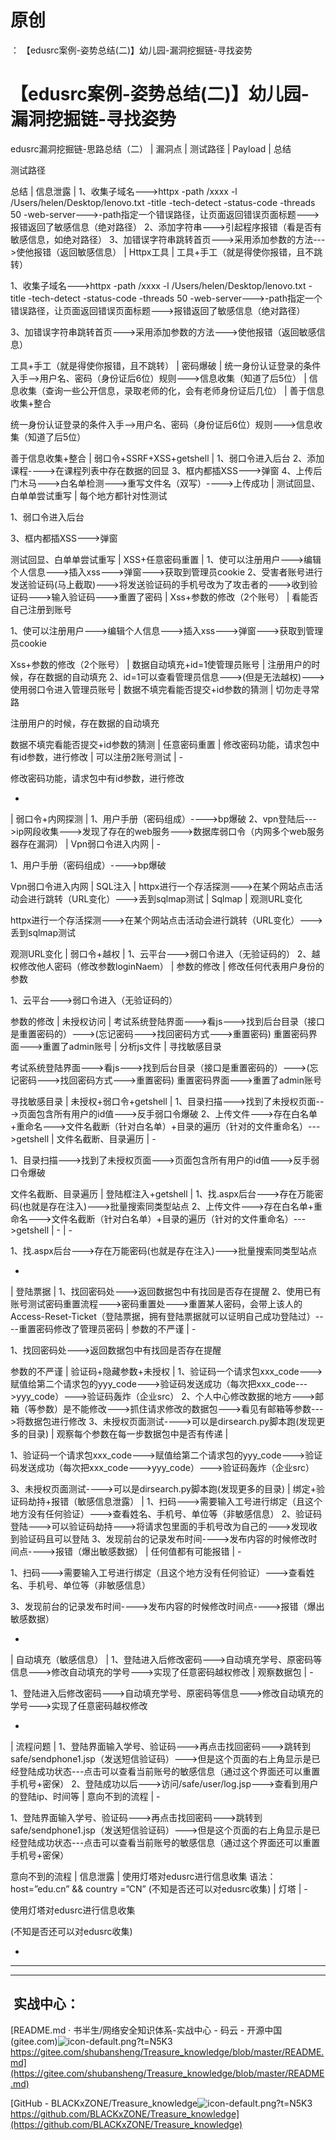 # 原创
：  【edusrc案例-姿势总结(二)】幼儿园-漏洞挖掘链-寻找姿势

# 【edusrc案例-姿势总结(二)】幼儿园-漏洞挖掘链-寻找姿势

edusrc漏洞挖掘链-思路总结（二）
| 漏洞点 | 测试路径 | Payload | 总结 

测试路径

总结
| 信息泄露 | 1、收集子域名---&gt;httpx -path /xxxx -l /Users/helen/Desktop/lenovo.txt -title -tech-detect -status-code -threads 50 -web-server---&gt;-path指定一个错误路径，让页面返回错误页面标题---&gt;报错返回了敏感信息（绝对路径）  2、添加字符串---&gt;引起程序报错（看是否有敏感信息，如绝对路径）  3、加错误字符串跳转首页---&gt;采用添加参数的方法---&gt;使他报错（返回敏感信息） | Httpx工具 | 工具+手工（就是得使你报错，且不跳转） 

1、收集子域名---&gt;httpx -path /xxxx -l /Users/helen/Desktop/lenovo.txt -title -tech-detect -status-code -threads 50 -web-server---&gt;-path指定一个错误路径，让页面返回错误页面标题---&gt;报错返回了敏感信息（绝对路径）

3、加错误字符串跳转首页---&gt;采用添加参数的方法---&gt;使他报错（返回敏感信息）

工具+手工（就是得使你报错，且不跳转）
| 密码爆破 | 统一身份认证登录的条件入手--&gt;用户名、密码（身份证后6位）规则---&gt;信息收集（知道了后5位）    | 信息收集（查询一些公开信息，录取老师的化，会有老师身份证后几位） | 善于信息收集+整合 

统一身份认证登录的条件入手--&gt;用户名、密码（身份证后6位）规则---&gt;信息收集（知道了后5位）

善于信息收集+整合
| 弱口令+SSRF+XSS+getshell | 1、弱口令进入后台  2、添加课程----&gt;在课程列表中存在数据的回显  3、框内都插XSS---&gt;弹窗  4、上传后门木马---&gt;白名单检测---&gt;重写文件名（双写）----&gt;上传成功 | 测试回显、白单单尝试重写 | 每个地方都针对性测试 

1、弱口令进入后台

3、框内都插XSS---&gt;弹窗

测试回显、白单单尝试重写
| XSS+任意密码重置 | 1、使可以注册用户---&gt;编辑个人信息---&gt;插入xss---&gt;弹窗---&gt;获取到管理员cookie  2、受害者账号进行发送验证码(马上截取)---&gt;将发送验证码的手机号改为了攻击者的---&gt;收到验证码---&gt;输入验证码---&gt;重置了密码 | Xss+参数的修改（2个账号） | 看能否自己注册到账号 

1、使可以注册用户---&gt;编辑个人信息---&gt;插入xss---&gt;弹窗---&gt;获取到管理员cookie

Xss+参数的修改（2个账号）
| 数据自动填充+id=1使管理员账号 | 注册用户的时候，存在数据的自动填充  2、id=1可以查看管理员信息---&gt;(但是无法越权)---&gt;使用弱口令进入管理员账号 | 数据不填完看能否提交+id参数的猜测 | 切勿走寻常路 

注册用户的时候，存在数据的自动填充

数据不填完看能否提交+id参数的猜测
| 任意密码重置 | 修改密码功能，请求包中有id参数，进行修改 | 可以注册2账号测试 | - 

修改密码功能，请求包中有id参数，进行修改

-
| 弱口令+内网探测 | 1、用户手册（密码组成）----&gt;bp爆破  2、vpn登陆后---&gt;ip网段收集---&gt;发现了存在的web服务---&gt;数据库弱口令（内网多个web服务器存在漏洞）   | Vpn弱口令进入内网 | - 

1、用户手册（密码组成）----&gt;bp爆破

Vpn弱口令进入内网
| SQL注入 | httpx进行一个存活探测---&gt;在某个网站点击活动会进行跳转（URL变化）---&gt;丢到sqlmap测试 | Sqlmap | 观测URL变化 

httpx进行一个存活探测---&gt;在某个网站点击活动会进行跳转（URL变化）---&gt;丢到sqlmap测试

观测URL变化
| 弱口令+越权 | 1、云平台---&gt;弱口令进入（无验证码的）  2、越权修改他人密码（修改参数loginNaem） | 参数的修改 | 修改任何代表用户身份的参数 

1、云平台---&gt;弱口令进入（无验证码的）

参数的修改
| 未授权访问 | 考试系统登陆界面---&gt;看js---&gt;找到后台目录（接口是重置密码的）---&gt;(忘记密码---&gt;找回密码方式---&gt;重置密码) 重置密码界面---&gt;重置了admin账号 | 分析js文件 | 寻找敏感目录 

考试系统登陆界面---&gt;看js---&gt;找到后台目录（接口是重置密码的）---&gt;(忘记密码---&gt;找回密码方式---&gt;重置密码) 重置密码界面---&gt;重置了admin账号

寻找敏感目录
| 未授权+弱口令+getshell | 1、目录扫描---&gt;找到了未授权页面---&gt;页面包含所有用户的id值---&gt;反手弱口令爆破  2、上传文件---&gt;存在白名单+重命名---&gt;文件名截断（针对白名单）+目录的遍历（针对的文件重命名）---&gt;getshell | 文件名截断、目录遍历 | - 

1、目录扫描---&gt;找到了未授权页面---&gt;页面包含所有用户的id值---&gt;反手弱口令爆破

文件名截断、目录遍历
| 登陆框注入+getshell | 1、找.aspx后台---&gt;存在万能密码(也就是存在注入)---&gt;批量搜索同类型站点  2、上传文件---&gt;存在白名单+重命名---&gt;文件名截断（针对白名单）+目录的遍历（针对的文件重命名）---&gt;getshell | - | - 

1、找.aspx后台---&gt;存在万能密码(也就是存在注入)---&gt;批量搜索同类型站点

-
| 登陆票据 | 1、找回密码处---&gt;返回数据包中有找回是否存在提醒  2、使用已有账号测试密码重置流程---&gt;密码重置处---&gt;重置某人密码，会带上该人的Access-Reset-Ticket（登陆票据，拥有登陆票据就可以证明自己成功登陆过）----重置密码修改了管理员密码 | 参数的不严谨 | - 

1、找回密码处---&gt;返回数据包中有找回是否存在提醒

参数的不严谨
| 验证码+隐藏参数+未授权 | 1、验证码一个请求包xxx_code---&gt;赋值给第二个请求包的yyy_code---&gt;验证码发送成功（每次把xxx_code---&gt;yyy_code）---&gt;验证码轰炸（企业src）  2、个人中心修改数据的地方---&gt;邮箱（等参数）是不能修改---&gt;抓住请求修改的数据包---&gt;看见有邮箱等参数---&gt;将数据包进行修改  3、未授权页面测试----&gt;可以是dirsearch.py脚本跑(发现更多的目录) | 观察每个参数在每一步数据包中是否有传递 |  

1、验证码一个请求包xxx_code---&gt;赋值给第二个请求包的yyy_code---&gt;验证码发送成功（每次把xxx_code---&gt;yyy_code）---&gt;验证码轰炸（企业src）

3、未授权页面测试----&gt;可以是dirsearch.py脚本跑(发现更多的目录)
| 绑定+验证码劫持+报错（敏感信息泄露） | 1、扫码---&gt;需要输入工号进行绑定（且这个地方没有任何验证）---&gt;查看姓名、手机号、单位等（非敏感信息）  2、验证码登陆---&gt;可以验证码劫持---&gt;将请求包里面的手机号改为自己的---&gt;发现收到验证码且可以登陆  3、发现前台的记录发布时间----&gt;发布内容的时候修改时间点----&gt;报错（爆出敏感数据） | 任何值都有可能报错 | - 

1、扫码---&gt;需要输入工号进行绑定（且这个地方没有任何验证）---&gt;查看姓名、手机号、单位等（非敏感信息）

3、发现前台的记录发布时间----&gt;发布内容的时候修改时间点----&gt;报错（爆出敏感数据）

-
| 自动填充（敏感信息） | 1、登陆进入后修改密码---&gt;自动填充学号、原密码等信息---&gt;修改自动填充的学号---&gt;实现了任意密码越权修改 | 观察数据包 | - 

1、登陆进入后修改密码---&gt;自动填充学号、原密码等信息---&gt;修改自动填充的学号---&gt;实现了任意密码越权修改

-
| 流程问题 | 1、登陆界面输入学号、验证码---&gt;再点击找回密码---&gt;跳转到safe/sendphone1.jsp（发送短信验证码）---&gt;但是这个页面的右上角显示是已经登陆成功状态---点击可以查看当前账号的敏感信息（通过这个界面还可以重置手机号+密保）  2、登陆成功以后---&gt;访问/safe/user/log.jsp---&gt;查看到用户的登陆ip、时间等 | 意向不到的流程 | - 

1、登陆界面输入学号、验证码---&gt;再点击找回密码---&gt;跳转到safe/sendphone1.jsp（发送短信验证码）---&gt;但是这个页面的右上角显示是已经登陆成功状态---点击可以查看当前账号的敏感信息（通过这个界面还可以重置手机号+密保）

意向不到的流程
| 信息泄露 | 使用灯塔对edusrc进行信息收集 语法：host=”edu.cn” &amp;&amp; country =”CN” (不知是否还可以对edusrc收集) | 灯塔 | - 

使用灯塔对edusrc进行信息收集

(不知是否还可以对edusrc收集)

-

---


---


##  实战中心：

[README.md · 书半生/网络安全知识体系-实战中心 - 码云 - 开源中国 (gitee.com)<img alt="icon-default.png?t=N5K3" src="https://csdnimg.cn/release/blog_editor_html/release2.3.2/ckeditor/plugins/CsdnLink/icons/icon-default.png?t=N5K3"/>https://gitee.com/shubansheng/Treasure_knowledge/blob/master/README.md](https://gitee.com/shubansheng/Treasure_knowledge/blob/master/README.md)

[GitHub - BLACKxZONE/Treasure_knowledge<img alt="icon-default.png?t=N5K3" src="https://csdnimg.cn/release/blog_editor_html/release2.3.2/ckeditor/plugins/CsdnLink/icons/icon-default.png?t=N5K3"/>https://github.com/BLACKxZONE/Treasure_knowledge](https://github.com/BLACKxZONE/Treasure_knowledge)
